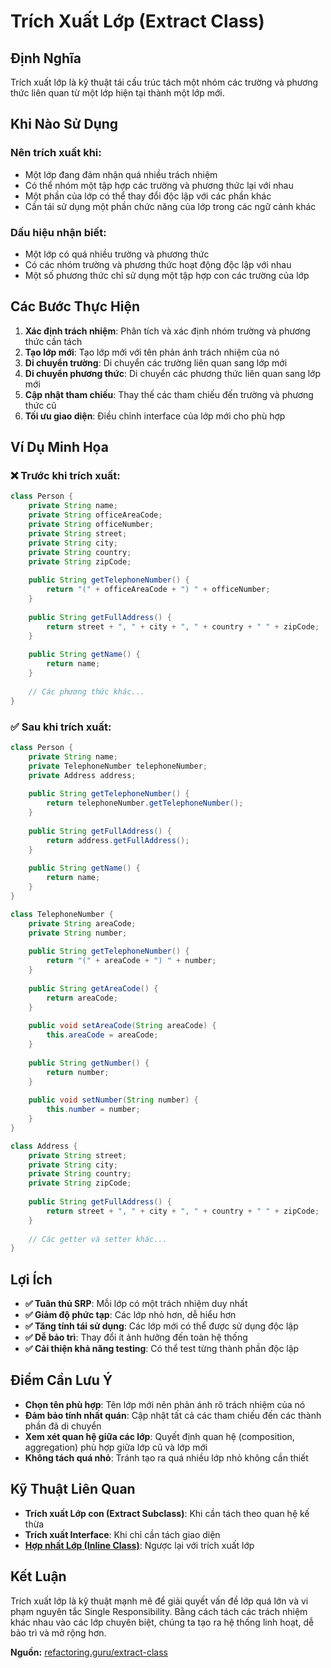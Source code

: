 # **Trích Xuất Lớp (Extract Class)**

## **Định Nghĩa**
Trích xuất lớp là kỹ thuật tái cấu trúc tách một nhóm các trường và phương thức liên quan từ một lớp hiện tại thành một lớp mới.

## **Khi Nào Sử Dụng**

### **Nên trích xuất khi:**
- Một lớp đang đảm nhận quá nhiều trách nhiệm
- Có thể nhóm một tập hợp các trường và phương thức lại với nhau
- Một phần của lớp có thể thay đổi độc lập với các phần khác
- Cần tái sử dụng một phần chức năng của lớp trong các ngữ cảnh khác

### **Dấu hiệu nhận biết:**
- Một lớp có quá nhiều trường và phương thức
- Có các nhóm trường và phương thức hoạt động độc lập với nhau
- Một số phương thức chỉ sử dụng một tập hợp con các trường của lớp

## **Các Bước Thực Hiện**

1. **Xác định trách nhiệm**: Phân tích và xác định nhóm trường và phương thức cần tách
2. **Tạo lớp mới**: Tạo lớp mới với tên phản ánh trách nhiệm của nó
3. **Di chuyển trường**: Di chuyển các trường liên quan sang lớp mới
4. **Di chuyển phương thức**: Di chuyển các phương thức liên quan sang lớp mới
5. **Cập nhật tham chiếu**: Thay thế các tham chiếu đến trường và phương thức cũ
6. **Tối ưu giao diện**: Điều chỉnh interface của lớp mới cho phù hợp

## **Ví Dụ Minh Họa**

### **❌ Trước khi trích xuất:**
```java
class Person {
    private String name;
    private String officeAreaCode;
    private String officeNumber;
    private String street;
    private String city;
    private String country;
    private String zipCode;
    
    public String getTelephoneNumber() {
        return "(" + officeAreaCode + ") " + officeNumber;
    }
    
    public String getFullAddress() {
        return street + ", " + city + ", " + country + " " + zipCode;
    }
    
    public String getName() {
        return name;
    }
    
    // Các phương thức khác...
}
```

### **✅ Sau khi trích xuất:**
```java
class Person {
    private String name;
    private TelephoneNumber telephoneNumber;
    private Address address;
    
    public String getTelephoneNumber() {
        return telephoneNumber.getTelephoneNumber();
    }
    
    public String getFullAddress() {
        return address.getFullAddress();
    }
    
    public String getName() {
        return name;
    }
}

class TelephoneNumber {
    private String areaCode;
    private String number;
    
    public String getTelephoneNumber() {
        return "(" + areaCode + ") " + number;
    }
    
    public String getAreaCode() {
        return areaCode;
    }
    
    public void setAreaCode(String areaCode) {
        this.areaCode = areaCode;
    }
    
    public String getNumber() {
        return number;
    }
    
    public void setNumber(String number) {
        this.number = number;
    }
}

class Address {
    private String street;
    private String city;
    private String country;
    private String zipCode;
    
    public String getFullAddress() {
        return street + ", " + city + ", " + country + " " + zipCode;
    }
    
    // Các getter và setter khác...
}
```

## **Lợi Ích**

- **✅ Tuân thủ SRP**: Mỗi lớp có một trách nhiệm duy nhất
- **✅ Giảm độ phức tạp**: Các lớp nhỏ hơn, dễ hiểu hơn
- **✅ Tăng tính tái sử dụng**: Các lớp mới có thể được sử dụng độc lập
- **✅ Dễ bảo trì**: Thay đổi ít ảnh hưởng đến toàn hệ thống
- **✅ Cải thiện khả năng testing**: Có thể test từng thành phần độc lập

## **Điểm Cần Lưu Ý**

- **Chọn tên phù hợp**: Tên lớp mới nên phản ánh rõ trách nhiệm của nó
- **Đảm bảo tính nhất quán**: Cập nhật tất cả các tham chiếu đến các thành phần đã di chuyển
- **Xem xét quan hệ giữa các lớp**: Quyết định quan hệ (composition, aggregation) phù hợp giữa lớp cũ và lớp mới
- **Không tách quá nhỏ**: Tránh tạo ra quá nhiều lớp nhỏ không cần thiết

## **Kỹ Thuật Liên Quan**

- **Trích xuất Lớp con (Extract Subclass)**: Khi cần tách theo quan hệ kế thừa
- **Trích xuất Interface**: Khi chỉ cần tách giao diện
- **[Hợp nhất Lớp (Inline Class)](./4-inline-class.md)**: Ngược lại với trích xuất lớp

## **Kết Luận**

Trích xuất lớp là kỹ thuật mạnh mẽ để giải quyết vấn đề lớp quá lớn và vi phạm nguyên tắc Single Responsibility. Bằng cách tách các trách nhiệm khác nhau vào các lớp chuyên biệt, chúng ta tạo ra hệ thống linh hoạt, dễ bảo trì và mở rộng hơn.

**Nguồn:** [refactoring.guru/extract-class](https://refactoring.guru/extract-class)